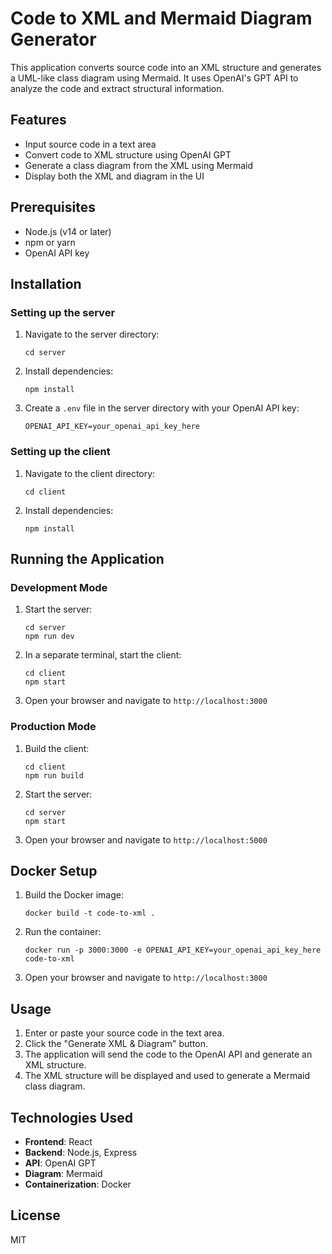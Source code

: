 # Code to XML and Mermaid Diagram Generator

This application converts source code into an XML structure and generates a UML-like class diagram using Mermaid. It uses OpenAI's GPT API to analyze the code and extract structural information.

## Features

- Input source code in a text area
- Convert code to XML structure using OpenAI GPT
- Generate a class diagram from the XML using Mermaid
- Display both the XML and diagram in the UI

## Prerequisites

- Node.js (v14 or later)
- npm or yarn
- OpenAI API key

## Installation

### Setting up the server

1. Navigate to the server directory:
   ```
   cd server
   ```

2. Install dependencies:
   ```
   npm install
   ```

3. Create a `.env` file in the server directory with your OpenAI API key:
   ```
   OPENAI_API_KEY=your_openai_api_key_here
   ```

### Setting up the client

1. Navigate to the client directory:
   ```
   cd client
   ```

2. Install dependencies:
   ```
   npm install
   ```

## Running the Application

### Development Mode

1. Start the server:
   ```
   cd server
   npm run dev
   ```

2. In a separate terminal, start the client:
   ```
   cd client
   npm start
   ```

3. Open your browser and navigate to `http://localhost:3000`

### Production Mode

1. Build the client:
   ```
   cd client
   npm run build
   ```

2. Start the server:
   ```
   cd server
   npm start
   ```

3. Open your browser and navigate to `http://localhost:5000`

## Docker Setup

1. Build the Docker image:
   ```
   docker build -t code-to-xml .
   ```

2. Run the container:
   ```
   docker run -p 3000:3000 -e OPENAI_API_KEY=your_openai_api_key_here code-to-xml
   ```

3. Open your browser and navigate to `http://localhost:3000`

## Usage

1. Enter or paste your source code in the text area.
2. Click the "Generate XML & Diagram" button.
3. The application will send the code to the OpenAI API and generate an XML structure.
4. The XML structure will be displayed and used to generate a Mermaid class diagram.

## Technologies Used

- **Frontend**: React
- **Backend**: Node.js, Express
- **API**: OpenAI GPT
- **Diagram**: Mermaid
- **Containerization**: Docker

## License

MIT 